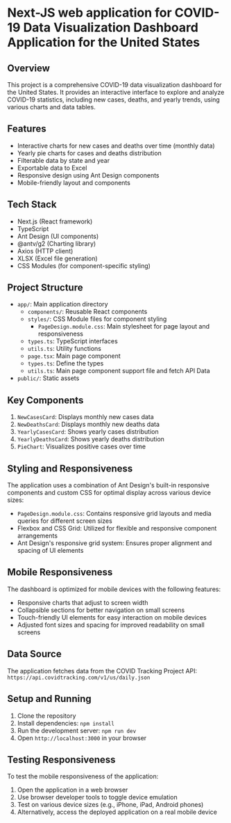 # Next-JS web application for COVID-19 Data Visualization Dashboard Application for the United States

## Overview

This project is a comprehensive COVID-19 data visualization dashboard for the United States. It provides an interactive interface to explore and analyze COVID-19 statistics, including new cases, deaths, and yearly trends, using various charts and data tables.

## Features

- Interactive charts for new cases and deaths over time (monthly data)
- Yearly pie charts for cases and deaths distribution
- Filterable data by state and year
- Exportable data to Excel
- Responsive design using Ant Design components
- Mobile-friendly layout and components

## Tech Stack

- Next.js (React framework)
- TypeScript
- Ant Design (UI components)
- @antv/g2 (Charting library)
- Axios (HTTP client)
- XLSX (Excel file generation)
- CSS Modules (for component-specific styling)

## Project Structure

- `app/`: Main application directory
  - `components/`: Reusable React components
  - `styles/`: CSS Module files for component styling
    - `PageDesign.module.css`: Main stylesheet for page layout and responsiveness
  - `types.ts`: TypeScript interfaces
  - `utils.ts`: Utility functions
  - `page.tsx`: Main page component
  - `types.ts`: Define the types
  - `utils.ts`: Main page component support file and fetch API Data
- `public/`: Static assets

## Key Components

1. `NewCasesCard`: Displays monthly new cases data
2. `NewDeathsCard`: Displays monthly new deaths data
3. `YearlyCasesCard`: Shows yearly cases distribution
4. `YearlyDeathsCard`: Shows yearly deaths distribution
5. `PieChart`: Visualizes positive cases over time

## Styling and Responsiveness

The application uses a combination of Ant Design's built-in responsive components and custom CSS for optimal display across various device sizes:

- `PageDesign.module.css`: Contains responsive grid layouts and media queries for different screen sizes
- Flexbox and CSS Grid: Utilized for flexible and responsive component arrangements
- Ant Design's responsive grid system: Ensures proper alignment and spacing of UI elements

## Mobile Responsiveness

The dashboard is optimized for mobile devices with the following features:

- Responsive charts that adjust to screen width
- Collapsible sections for better navigation on small screens
- Touch-friendly UI elements for easy interaction on mobile devices
- Adjusted font sizes and spacing for improved readability on small screens

## Data Source

The application fetches data from the COVID Tracking Project API:
`https://api.covidtracking.com/v1/us/daily.json`

## Setup and Running

1. Clone the repository
2. Install dependencies: `npm install`
3. Run the development server: `npm run dev`
4. Open `http://localhost:3000` in your browser

## Testing Responsiveness

To test the mobile responsiveness of the application:

1. Open the application in a web browser
2. Use browser developer tools to toggle device emulation
3. Test on various device sizes (e.g., iPhone, iPad, Android phones)
4. Alternatively, access the deployed application on a real mobile device